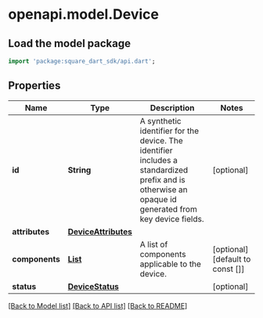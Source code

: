 # openapi.model.Device

## Load the model package
```dart
import 'package:square_dart_sdk/api.dart';
```

## Properties
Name | Type | Description | Notes
------------ | ------------- | ------------- | -------------
**id** | **String** | A synthetic identifier for the device. The identifier includes a standardized prefix and is otherwise an opaque id generated from key device fields. | [optional] 
**attributes** | [**DeviceAttributes**](DeviceAttributes.md) |  | 
**components** | [**List<Component>**](Component.md) | A list of components applicable to the device. | [optional] [default to const []]
**status** | [**DeviceStatus**](DeviceStatus.md) |  | [optional] 

[[Back to Model list]](../README.md#documentation-for-models) [[Back to API list]](../README.md#documentation-for-api-endpoints) [[Back to README]](../README.md)


